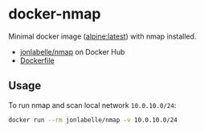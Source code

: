 # docker-nmap

Minimal docker image ([alpine:latest](https://hub.docker.com/_/alpine)) with nmap installed.

- [jonlabelle/nmap](https://hub.docker.com/r/jonlabelle/nmap) on Docker Hub
- [Dockerfile](https://github.com/jonlabelle/docker-alpine-nmap/blob/master/Dockerfile)

## Usage

To run nmap and scan local network `10.0.10.0/24`:

```bash
docker run --rm jonlabelle/nmap -v 10.0.10.0/24
```

